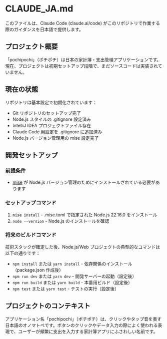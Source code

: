 # CLAUDE_JA.md

このファイルは、Claude Code (claude.ai/code) がこのリポジトリで作業する際のガイダンスを日本語で提供します。

## プロジェクト概要

「pochipochi」（ポチポチ）は日本の家計簿・支出管理アプリケーションです。現在、プロジェクトは初期セットアップ段階で、まだソースコードは実装されていません。

## 現在の状態

リポジトリは基本設定で初期化されています：
- Git リポジトリのセットアップ完了
- Node.js スタイルの .gitignore 設定済み
- IntelliJ IDEA プロジェクトファイル存在
- Claude Code 用設定を .gitignore に追加済み
- Node.js バージョン管理用の mise 設定完了

## 開発セットアップ

### 前提条件
- [mise](https://mise.jdx.dev/) が Node.js バージョン管理のためにインストールされている必要があります

### セットアップコマンド
1. `mise install` - .mise.toml で指定された Node.js 22.16.0 をインストール
2. `node --version` - Node.js のインストールを確認

### 将来のビルドコマンド
技術スタックが確定した後、Node.js/Web プロジェクトの典型的なコマンドは以下の通りです：

- `npm install` または `yarn install` - 依存関係のインストール（package.json 作成後）
- `npm run dev` または `yarn dev` - 開発サーバーの起動（設定後）
- `npm run build` または `yarn build` - 本番用ビルド（設定後）
- `npm test` または `yarn test` - テストの実行（設定後）

## プロジェクトのコンテキスト

アプリケーション名「pochipochi」（ポチポチ）は、クリックやタップ音を表す日本語のオノマトペです。ボタンのクリックやデータ入力の際によく使われる表現で、ユーザーが頻繁に支出を入力する家計簿アプリにふさわしい名前です。